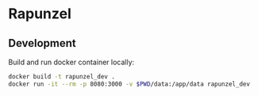 # Rapunzel

## Development

Build and run docker container locally:

```bash
docker build -t rapunzel_dev .
docker run -it --rm -p 8080:3000 -v $PWD/data:/app/data rapunzel_dev
```
